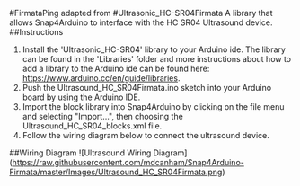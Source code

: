 #FirmataPing
adapted from 
#Ultrasonic_HC-SR04Firmata
A library that allows Snap4Arduino to interface with the HC SR04 Ultrasound device.
##Instructions
1. Install the 'Ultrasonic_HC-SR04' library to your Arduino ide. The library can be found in the 'Libraries' folder and more instructions about how to add a library to the Arduino ide can be found here: https://www.arduino.cc/en/guide/libraries.
2. Push the Ultrasound_HC_SR04Firmata.ino sketch into your Arduino board by using the Arduino IDE.
3. Import the block library into Snap4Arduino by clicking on the file menu and selecting "Import...", then choosing the Ultrasound_HC_SR04_blocks.xml file.
4. Follow the wiring diagram below to connect the ultrasound device.

##Wiring Diagram
![Ultrasound Wiring Diagram]
(https://raw.githubusercontent.com/mdcanham/Snap4Arduino-Firmata/master/Images/Ultrasound_HC_SR04Firmata.png)
